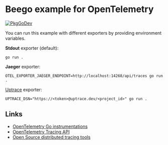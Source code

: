 # Beego example for OpenTelemetry

[![PkgGoDev](https://pkg.go.dev/badge/go.opentelemetry.io/contrib/instrumentation/github.com/astaxie/beego/otelbeego)](https://pkg.go.dev/go.opentelemetry.io/contrib/instrumentation/github.com/astaxie/beego/otelbeego)

You can run this example with different exporters by providing environment variables.

**Stdout** exporter (default):

```shell
go run .
```

**Jaeger** exporter:

```shell
OTEL_EXPORTER_JAEGER_ENDPOINT=http://localhost:14268/api/traces go run .
```

[Uptrace](https://github.com/middleware-labs/uptrace/) exporter:

```shell
UPTRACE_DSN="https://<token>@uptrace.dev/<project_id>" go run .
```

## Links

- [OpenTelemetry Go instrumentations](https://uptrace.dev/opentelemetry/instrumentations/?lang=go)
- [OpenTelemetry Tracing API](https://uptrace.dev/opentelemetry/go-tracing.html)
- [Open Source distributed tracing tools](https://uptrace.dev/get/compare/distributed-tracing-tools.html)
